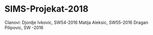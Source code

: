 # SIMS-Projekat-2018

Clanovi:
  Djordje Ivkovic, SW54-2016 
  Matija Aleksic, SW55-2016
  Dragan Pilipovic, SW -2016

